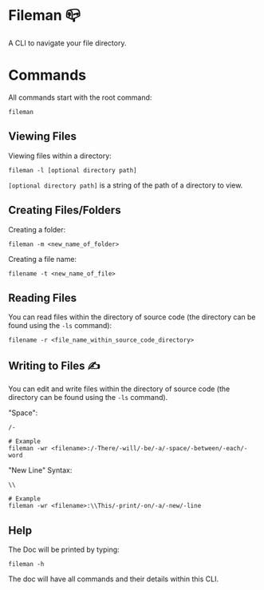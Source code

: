 # Fileman 📪

A CLI to navigate your file directory.

# Commands
All commands start with the root command:
```
fileman 
```

## Viewing Files

Viewing files within a directory:

```
fileman -l [optional directory path]
```
`[optional directory path]` is a string of the path of a directory to view.

## Creating Files/Folders

Creating a folder:
```
fileman -m <new_name_of_folder>
```
Creating a file name:
```
filename -t <new_name_of_file>
```

## Reading Files

You can read files within the directory of source code (the directory can be found using the `-ls` command):
```
filename -r <file_name_within_source_code_directory>
```

## Writing to Files ✍️

You can edit and write files within the directory of source code (the directory can be found using the `-ls` command).

"Space":
```
/-

# Example
fileman -wr <filename>:/-There/-will/-be/-a/-space/-between/-each/-word

```

"New Line" Syntax:
```
\\ 

# Example
fileman -wr <filename>:\\This/-print/-on/-a/-new/-line

```


## Help 

The Doc will be printed by typing:
```
fileman -h
```

The doc will have all commands and their details within this CLI.

